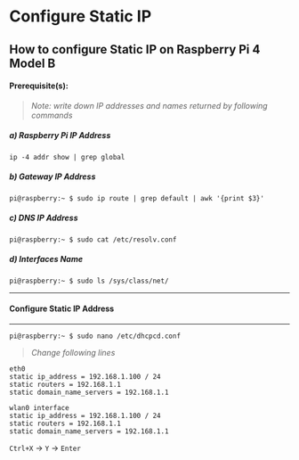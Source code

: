# Configure Static IP

## How to configure Static IP on Raspberry Pi 4 Model B

#### Prerequisite(s):
> _Note: write down IP addresses and names returned by following commands_
##### a) Raspberry Pi IP Address
```console
ip -4 addr show | grep global
```

##### b) Gateway IP Address
```console
pi@raspberry:~ $ sudo ip route | grep default | awk '{print $3}'
```

##### c) DNS IP Address
```console
pi@raspberry:~ $ sudo cat /etc/resolv.conf
```

##### d) Interfaces Name
```console
pi@raspberry:~ $ sudo ls /sys/class/net/
```

---
#### Configure Static IP Address
---
```console
pi@raspberry:~ $ sudo nano /etc/dhcpcd.conf
```

> _Change following lines_

```
eth0 
static ip_address = 192.168.1.100 / 24 
static routers = 192.168.1.1 
static domain_name_servers = 192.168.1.1 

wlan0 interface 
static ip_address = 192.168.1.100 / 24 
static routers = 192.168.1.1 
static domain_name_servers = 192.168.1.1
```

`Ctrl+X` -> `Y` -> `Enter`
